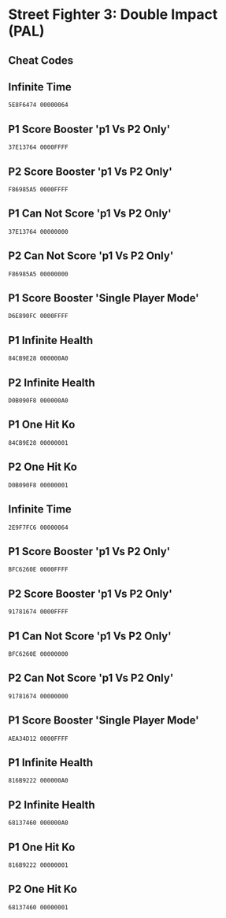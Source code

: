 # Street Fighter 3: Double Impact (PAL)

## Cheat Codes

## Infinite Time

```
5E8F6474 00000064

```

## P1 Score Booster 'p1 Vs P2 Only'

```
37E13764 0000FFFF

```

## P2 Score Booster 'p1 Vs P2 Only'

```
F86985A5 0000FFFF

```

## P1 Can Not Score 'p1 Vs P2 Only'

```
37E13764 00000000

```

## P2 Can Not Score 'p1 Vs P2 Only'

```
F86985A5 00000000

```

## P1 Score Booster 'Single Player Mode'

```
D6E890FC 0000FFFF

```

## P1 Infinite Health

```
84CB9E28 000000A0

```

## P2 Infinite Health

```
D0B090F8 000000A0

```

## P1 One Hit Ko

```
84CB9E28 00000001

```

## P2 One Hit Ko

```
D0B090F8 00000001

```

## Infinite Time

```
2E9F7FC6 00000064

```

## P1 Score Booster 'p1 Vs P2 Only'

```
BFC6260E 0000FFFF

```

## P2 Score Booster 'p1 Vs P2 Only'

```
91781674 0000FFFF

```

## P1 Can Not Score 'p1 Vs P2 Only'

```
BFC6260E 00000000

```

## P2 Can Not Score 'p1 Vs P2 Only'

```
91781674 00000000

```

## P1 Score Booster 'Single Player Mode'

```
AEA34D12 0000FFFF

```

## P1 Infinite Health

```
816B9222 000000A0

```

## P2 Infinite Health

```
68137460 000000A0

```

## P1 One Hit Ko

```
816B9222 00000001

```

## P2 One Hit Ko

```
68137460 00000001

```

